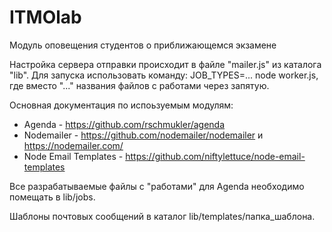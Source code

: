 # ITMOlab
Модуль оповещения студентов о приближающемся экзамене

Настройка сервера отправки происходит в файле "mailer.js" из каталога "lib".
Для запуска использовать команду: JOB_TYPES=... node worker.js, где вместо "..." названия файлов с работами через запятую.

Основная документация по испоьзуемым модулям:
- Agenda - https://github.com/rschmukler/agenda
- Nodemailer - https://github.com/nodemailer/nodemailer и https://nodemailer.com/
- Node Email Templates - https://github.com/niftylettuce/node-email-templates

Все разрабатываемые файлы с "работами" для Agenda необходимо помещать в lib/jobs.

Шаблоны почтовых сообщений в каталог lib/templates/папка_шаблона.
